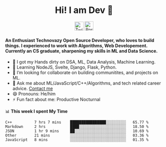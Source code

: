 <h1 align="center" style= "font-size=100%">Hi! I am Dev 👋</h1>
<p align= "center" style= "color:blue"><a href="https://twitter.com/devtweeets" class="fancybox" target="_blank" rel="external"><img src="https://image.flaticon.com/icons/svg/2111/2111738.svg" width="29" height="28" alt="Twitter" title="Twitter"></a>
  <a href="https://www.codewithdev.me/" class="fancybox" target="_blank" rel="internal"><img src="https://image.flaticon.com/icons/svg/2799/2799936.svg" width="28" height="29" alt="Portfolio" title="Portfolio"></a></p>

####  An Enthusiast Technovazy Open Source Developer, who loves to build things. I experienced to work with Algorithms, Web Developement. Currently an CS graduate, sharpening my skills in ML and Data Science. 

- 🔭 I got my Hands dirty on DSA, ML, Data Analysis, Machine Learning.
- 🌱 Learning NodeJS, Svelte, Django, Flask, Python.
- 👯 I’m looking for collaborate on building communitites, and projects on ML. 
- 💬 Ask me about ML/JavaScript/C++/Algorithms, and tech related career advice. [Contact me](mailto:idevprakaash@hotmail.com)
- 😄 Pronouns: He/him
- ⚡ Fun fact about me: Productive Nocturnal


📊 **This week I spent My Time**
<!--START_SECTION:waka-->
```text
C++          7 hrs 7 mins    ████████████████░░░░░░░░░   65.77 % 
Markdown     2 hrs           ████░░░░░░░░░░░░░░░░░░░░░   18.50 % 
JSON         1 hr 9 mins     ██░░░░░░░░░░░░░░░░░░░░░░░   10.69 % 
Other        21 mins         ░░░░░░░░░░░░░░░░░░░░░░░░░   03.36 % 
JavaScript   8 mins          ░░░░░░░░░░░░░░░░░░░░░░░░░   01.35 %
```
<!--END_SECTION:waka-->
